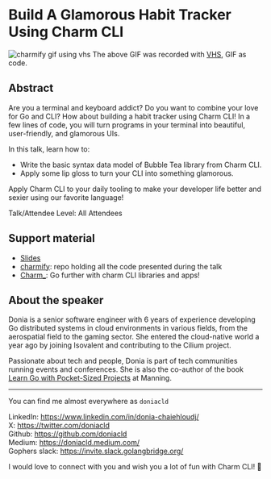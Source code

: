 # Build A Glamorous Habit Tracker Using Charm CLI

![charmify gif using vhs](./charmify.gif)
The above GIF was recorded with [VHS](https://github.com/charmbracelet/vhs), GIF as code.

## Abstract

Are you a terminal and keyboard addict? Do you want to combine your love for Go and CLI? How about building a habit tracker using Charm CLI! In a few lines of code, you will turn programs in your terminal into beautiful, user-friendly, and glamorous UIs.

In this talk, learn how to:

- Write the basic syntax data model of Bubble Tea library from Charm CLI.
- Apply some lip gloss to turn your CLI into something glamorous.

Apply Charm CLI to your daily tooling to make your developer life better and sexier using our favorite language!

Talk/Attendee Level: All Attendees

## Support material

- [Slides](https://speakerdeck.com/doniacld/build-a-glamorous-habit-tracker-using-charm-cli)
- [charmify](https://github.com/doniacld/charmify): repo holding all the code presented during the talk
- [Charm_](https://charm.sh/): Go further with charm CLI libraries and apps!

## About the speaker

Donia is a senior software engineer with 6 years of experience developing Go distributed systems in cloud environments in various fields, from the aerospatial field to the gaming sector.
She entered the cloud-native world a year ago by joining Isovalent and contributing to the Cilium project.  

Passionate about tech and people, Donia is part of tech communities running events and conferences.
She is also the co-author of the book [Learn Go with Pocket-Sized Projects](https://www.manning.com/books/learn-go-with-pocket-sized-projects) at Manning.

---
You can find me almost everywhere as `doniacld`

LinkedIn: <https://www.linkedin.com/in/donia-chaiehloudj/>  
X: <https://twitter.com/doniacld>  
Github: <https://github.com/doniacld>  
Medium: <https://doniacld.medium.com/>  
Gophers slack: <https://invite.slack.golangbridge.org/>

I would love to connect with you and wish you a lot of fun with Charm CLI! 💜
